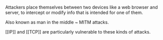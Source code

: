Attackers place themselves between two devices like a web browser and server, to intercept or modify info that is intended for one of them. 

Also known as man in the middle ~ MITM attacks. 

[[IP]] and [[TCP]] are particularly vulnerable to these kinds of attacks. 